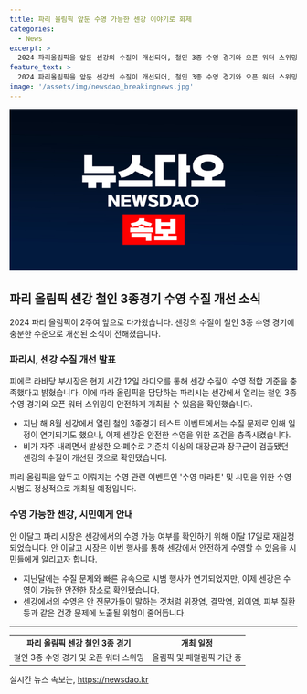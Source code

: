 ```yaml
---
title: 파리 올림픽 앞둔 수영 가능한 센강 이야기로 화제
categories:
  - News
excerpt: >
  2024 파리올림픽을 앞둔 센강의 수질이 개선되어, 철인 3종 수영 경기와 오픈 워터 스위밍이 안전하게 열릴 것으로 기대된다. 지난달 비가 많이 왔던 시기에는 오·폐수로 인해 대장균과 장구균이 검출됐으나, 이제 그 문제가 해결된 상황이다. 파리시는 센강에서의 수영을 안전하게 즐길 수 있도록 수질이 개선됨에 따라 이달고 시장의 수영 시범도 재결정됐다고 밝혔다. (총 150자)
feature_text: >
  2024 파리올림픽을 앞둔 센강의 수질이 개선되어, 철인 3종 수영 경기와 오픈 워터 스위밍이 안전하게 열릴 것으로 기대된다. 지난달 비가 많이 왔던 시기에는 오·폐수로 인해 대장균과 장구균이 검출됐으나, 이제 그 문제가 해결된 상황이다. 파리시는 센강에서의 수영을 안전하게 즐길 수 있도록 수질이 개선됨에 따라 이달고 시장의 수영 시범도 재결정됐다고 밝혔다. (총 150자)
image: '/assets/img/newsdao_breakingnews.jpg'
---
```


<p><img src="/assets/img/newsdao_breakingnews.jpg" alt="koreaapp 속보" /></p>

<h2 data-ke-size="size26">파리 올림픽 센강 철인 3종경기 수영 수질 개선 소식</h2>

<p data-ke-size="size16">2024 파리 올림픽이 2주여 앞으로 다가왔습니다. 센강의 수질이 철인 3종 수영 경기에 충분한 수준으로 개선된 소식이 전해졌습니다.</p>

<h3>파리시, 센강 수질 개선 발표</h3>

<p data-ke-size="size16">피에르 라바당 부시장은 현지 시간 12일 라디오를 통해 센강 수질이 수영 적합 기준을 충족했다고 밝혔습니다. 이에 따라 올림픽을 담당하는 파리시는 센강에서 열리는 철인 3종 수영 경기와 오픈 워터 스위밍이 안전하게 개최될 수 있음을 확인했습니다.</p>

<ul>
    <li>지난 해 8월 센강에서 열린 철인 3종경기 테스트 이벤트에서는 수질 문제로 인해 일정이 연기되기도 했으나, 이제 센강은 안전한 수영을 위한 조건을 충족시켰습니다.</li>
    <li>비가 자주 내리면서 발생한 오·폐수로 기준치 이상의 대장균과 장구균이 검출됐던 센강의 수질이 개선된 것으로 확인됐습니다.</li>
</ul>

<p data-ke-size="size16">파리 올림픽을 앞두고 이뤄지는 수영 관련 이벤트인 '수영 마라톤' 및 시민을 위한 수영 시범도 정상적으로 개최될 예정입니다.</p>

<h3>수영 가능한 센강, 시민에게 안내</h3>

<p data-ke-size="size16">안 이달고 파리 시장은 센강에서의 수영 가능 여부를 확인하기 위해 이달 17일로 재일정되었습니다. 안 이달고 시장은 이번 행사를 통해 센강에서 안전하게 수영할 수 있음을 시민들에게 알리고자 합니다.</p>

<ul>
    <li>지난달에는 수질 문제와 빠른 유속으로 시범 행사가 연기되었지만, 이제 센강은 수영이 가능한 안전한 장소로 확인됐습니다.</li>
    <li>센강에서의 수영은 안 전문가들이 말하는 것처럼 위장염, 결막염, 외이염, 피부 질환 등과 같은 건강 문제에 노출될 위험이 줄어듭니다.</li>
</ul>

<hr>

<table>
  <tr>
    <th>파리 올림픽 센강 철인 3종 경기</th>
    <th>개최 일정</th>
  </tr>
  <tr>
    <td style="text-align: center;">철인 3종 수영 경기 및 오픈 워터 스위밍</td>
    <td style="text-align: center;">올림픽 및 패럴림픽 기간 중</td>
  </tr>
</table>

<p data-ke-size="size16"></p>
실시간 뉴스 속보는, <a href="https://newsdao.kr" rel="dofollow">https://newsdao.kr</a>


